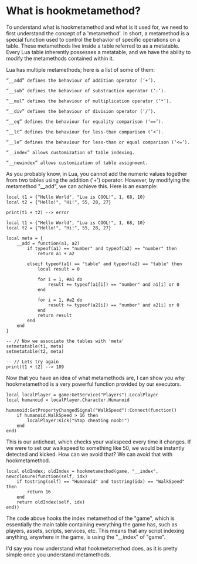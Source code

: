 
# What is hookmetamethod? 

To understand what is hookmetamethod and what is it used for, we need to first understand the concept of a 'metamethod'. In short, a metamethod is a special function used to control the behavior of specific operations on a table. These metamethods live inside a table referred to as a metatable. Every Lua table inherently possesses a metatable, and we have the ability to modify the metamethods contained within it.

Lua has multiple metamethods; here is a list of some of them:

    “__add” defines the behaviour of addition operator (‘+’). 

    “__sub” defines the behaviour of substraction operator (‘-’). 

    “__mul” defines the behaviour of multiplication operator (‘*’). 

    “__div” defines the behaviour of division operator (‘/’). 

    “__eq” defines the behaviour for equality comparison (‘==’). 

    “__lt” defines the behaviour for less-than comparison (‘<’). 

    “__le” defines the behaviour for less-than or equal comparison (‘<=’). 

    “__index” allows customization of table indexing.

    “__newindex” allows customization of table assignment. 

As you probably know, in Lua, you cannot add the numeric values together from two tables using the addition ('+') operator. However, by modifying the metamethod "__add", we can achieve this. Here is an example:
```
local t1 = {"Hello World", "Lua is COOL!", 1, 68, 10}
local t2 = {"Hello!", "Hi!", 55, 28, 27}

print(t1 + t2) --> error
```
```
local t1 = {"Hello World", "Lua is COOL!", 1, 68, 10}
local t2 = {"Hello!", "Hi!", 55, 28, 27}

local meta = {
    __add = function(a1, a2)
        if typeof(a1) == "number" and typeof(a2) == "number" then
            return a1 + a2

        elseif typeof(a1) == "table" and typeof(a2) == "table" then
            local result = 0

            for i = 1, #a1 do
                result += typeof(a1[i]) == "number" and a1[i] or 0
            end

            for i = 1, #a2 do
                result += typeof(a2[i]) == "number" and a2[i] or 0
            end
            return result
        end
    end
}

-- // Now we associate the tables with 'meta'
setmetatable(t1, meta)
setmetatable(t2, meta)

-- // Lets try again
print(t1 + t2) --> 189
```
Now that you have an idea of what metamethods are, I can show you why hookmetamethod is a very powerful function provided by our executors.
```
local localPlayer = game:GetService("Players").LocalPlayer
local humanoid = localPlayer.Character.Humanoid

humanoid:GetPropertyChangedSignal("WalkSpeed"):Connect(function()
    if humanoid.WalkSpeed > 16 then
        localPlayer:Kick("Stop cheating noob!")
    end
end)
```
This is our anticheat, which checks your walkspeed every time it changes. If we were to set our walkspeed to something like 50, we would be instantly detected and kicked. How can we avoid that? We can avoid that with hookmetamethod.
```
local oldIndex; oldIndex = hookmetamethod(game, "__index", newcclosure(function(self, idx)
    if tostring(self) == "Humanoid" and tostring(idx) == "WalkSpeed" then
        return 16
    end
    return oldIndex(self, idx)
end))
```
The code above hooks the index metamethod of the "game", which is essentially the main table containing everything the game has, such as players, assets, scripts, services, etc. This means that any script indexing anything, anywhere in the game, is using the "__index" of "game".

I'd say you now understand what hookmetamethod does, as it is pretty simple once you understand metamethods.

